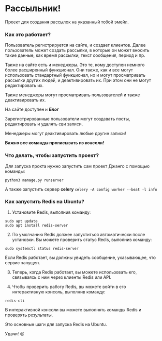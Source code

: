 # Рассыльник!

Проект для создания рассылок на указанный тобой эмейл. 

### Как это работает?

Пользователь регистрируется на сайте, и создает клиентов. 
Далее пользователь может создать рассылки, в которые он может вносить такие данные, как время рассылки,
текст сообщения, период и пр.

Также на сайте есть и менеджеры. Это те, кому доступен немного более расширенный функционал. Они также, как и 
все могут использовать стандартный функционал, но и могут просматривать рассылки других людей, и деактивировать их.
При этом они не могут редактировать их. 

Также менеджеры могут просматривать пользователей и также деактивировать их. 

На сайте доступен и _**Блог**_

Зарегистрированные пользователи могут создавать посты, редактировать и удалять сви записи.

Менеджеры могут деактивировать любые другие записи! 

**Важно все команды прописывать из консоли!**

### Что делать, чтобы запустить проект?
Для запуска прокта нужно запустить сам проект Джанго с помощью команды:

`python3 manage.py runserver`

А также запустить сервер **celery**
`celery -A config worker --beat -l info`

### Как запустить Redis на Ubuntu?

1. Установите Redis, выполнив команду:
```
sudo apt update
sudo apt install redis-server
```
2. По умолчанию Redis должен запуститься автоматически после установки. Вы можете проверить статус Redis, выполнив команду:
```
sudo systemctl status redis-server
```
Если Redis работает, вы должны увидеть сообщение, указывающее, что сервис запущен.

3. Теперь, когда Redis работает, вы можете использовать его, связываясь с ним через клиенты Redis или API.

4. Чтобы проверить работу Redis, вы можете войти в его интерактивную консоль, выполнив команду:
```
redis-cli
```
В интерактивной консоли вы можете выполнять команды Redis и проверять результаты.

Это основные шаги для запуска Redis на Ubuntu. 

Удачи! 😉
